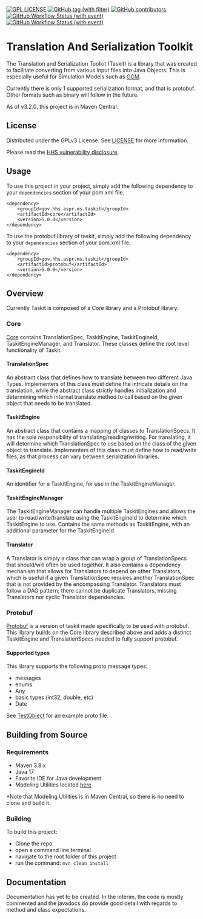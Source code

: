 [![GPL LICENSE][license-shield]][license-url]
[![GitHub tag (with filter)][tag-shield]][tag-url]
[![GitHub contributors][contributors-shield]][contributors-url]
[![GitHub Workflow Status (with event)][dev-build-shield]][dev-build-url]
[![GitHub Workflow Status (with event)][build-shield]][build-url]

# Translation And Serialization Toolkit
The Translation and Serialization Toolkit (Taskit) is a library that was created to facilitate converting from various input files into Java Objects. This is especially useful for Simulation Models such as [GCM](https://github.com/HHS/ASPR-8).

Currently there is only 1 supported serialization format, and that is protobuf. Other formats such as binary will follow in the future.

As of v3.2.0, this project is in Maven Central.

## License
Distributed under the GPLv3 License. See [LICENSE](LICENSE) for more information.

Please read the [HHS vulnerability disclosure](https://www.hhs.gov/vulnerability-disclosure-policy/index.html).

## Usage 
To use this project in your project, simply add the following dependency to your `dependencies` section of your pom.xml file.
```
<dependency>
    <groupId>gov.hhs.aspr.ms.taskit</groupId>
    <artifactId>core</artifactId>
    <version>5.0.0</version>
</dependency>
```

To use the protobuf library of taskit, simply add the following dependency to your `dependencies` section of your pom.xml file.
```
<dependency>
    <groupId>gov.hhs.aspr.ms.taskit</groupId>
    <artifactId>protobuf</artifactId>
    <version>5.0.0</version>
</dependency>
```

## Overview
Currently Taskit is composed of a Core library and a Protobuf library.

### Core
[Core](core) contains TranslationSpec, TaskitEngine, TaskitEngineId, TaskitEngineManager, and Translator. These classes define the root level functionality of Taskit.

#### TranslationSpec
An abstract class that defines how to translate between two different Java Types. Implementers of this class must define the intricate details on the translation, while the abstract class strictly handles initialization and determining which internal translate method to call based on the given object that needs to be translated.

#### TaskitEngine
An abstract class that contains a mapping of classes to TranslationSpecs. It has the sole responsibility of translating/reading/writing. For translating, it will determine which TranslationSpec to use based on the class of the given object to translate. Implementers of this class must define how to read/write files, as that process can vary between serialization libraries.

#### TaskitEngineId
An identifier for a TaskitEngine, for use in the TaskitEngineManager.

#### TaskitEngineManager
The TaskitEngineManager can handle multiple TaskitEngines and allows the user to read/write/translate using the TaskitEngineId to determine which TaskitEngine to use. Contains the same methods as TaskitEngine, with an additional parameter for the TaskitEngineId.

#### Translator
A Translator is simply a class that can wrap a group of TranslationSpecs that should/will often be used together. It also contains a dependency mechanism that allows for Translators to depend on other Translators, which is useful if a given TranslationSpec requires another TranslationSpec that is not provided by the encompassing Translator. Translators must follow a DAG pattern; there cannot be duplicate Translators, missing Translators nor cyclic Translator dependencies.

### Protobuf
[Protobuf](protobuf) is a version of taskit made specifically to be used with protobuf.
This library builds on the Core library described above and adds a distinct TaskitEngine and TranslationSpecs needed to fully support protobuf.

#### Supported types
This library supports the following proto message types:
- messages
- enums
- Any
- basic types (int32, double, etc)
- Date

See [TestObject](protobuf/src/main/proto/gov/hhs/aspr/ms/taskit/protobuf/testobject.proto) for an example proto file.

## Building from Source

### Requirements
- Maven 3.8.x
- Java 17
- Favorite IDE for Java development
- Modeling Utilities located [here](https://github.com/HHS/ASPR-ms-util)
    
*Note that Modeling Utilities is in Maven Central, so there is no need to clone and build it.

### Building
To build this project:
- Clone the repo
- open a command line terminal
- navigate to the root folder of this project
- run the command: `mvn clean install`

## Documentation
Documentation has yet to be created. In the interim, the code is mostly commented and the javadocs do provide good detail with regards to method and class expectations. 

<!-- MARKDOWN LINKS & IMAGES -->
[contributors-shield]: https://img.shields.io/github/contributors/HHS/ASPR-ms-taskit
[contributors-url]: https://github.com/HHS/ASPR-ms-taskit/graphs/contributors
[tag-shield]: https://img.shields.io/github/v/tag/HHS/ASPR-ms-taskit
[tag-url]: https://github.com/HHS/ASPR-ms-taskit/releases/latest
[license-shield]: https://img.shields.io/github/license/HHS/ASPR-ms-taskit
[license-url]: LICENSE
[dev-build-shield]: https://img.shields.io/github/actions/workflow/status/HHS/ASPR-ms-taskit/dev_build.yml?label=dev-build
[dev-build-url]: https://github.com/HHS/ASPR-ms-taskit/actions/workflows/dev_build.yml
[build-shield]: https://img.shields.io/github/actions/workflow/status/HHS/ASPR-ms-taskit/release_build.yml?label=release-build
[build-url]: https://github.com/HHS/ASPR-ms-taskit/actions/workflows/release_build.yml.yml
